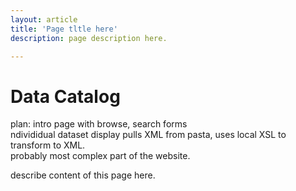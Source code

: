```yaml
---
layout: article
title: 'Page tltle here'
description: page description here.

---
```


<h1>Data Catalog</h1>

<p>plan: 
intro page with browse, search forms
<br/>
 ndivididual dataset display pulls XML from pasta, uses local XSL to transform to XML.
<br/> 
probably most complex part of the website.


</p>
	
<p>	describe content of this page here.</p>
